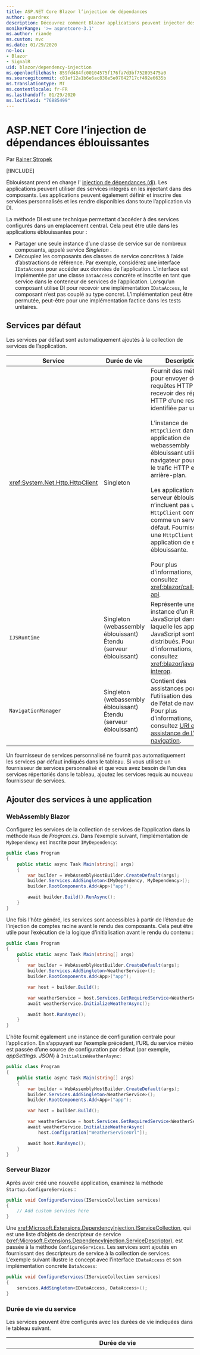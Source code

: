 ```yaml
---
title: ASP.NET Core Blazor l’injection de dépendances
author: guardrex
description: Découvrez comment Blazor applications peuvent injecter des services dans des composants.
monikerRange: '>= aspnetcore-3.1'
ms.author: riande
ms.custom: mvc
ms.date: 01/29/2020
no-loc:
- Blazor
- SignalR
uid: blazor/dependency-injection
ms.openlocfilehash: 859fd484fc00104575f176fa7d3bf752895475a0
ms.sourcegitcommit: c81ef12a1b6e6ac838e5e07042717cf492e6635b
ms.translationtype: MT
ms.contentlocale: fr-FR
ms.lasthandoff: 01/29/2020
ms.locfileid: "76885499"
---
```

# <a name="aspnet-core-blazor-dependency-injection"></a>ASP.NET Core l’injection de dépendances éblouissantes

Par [Rainer Stropek](https://www.timecockpit.com)

[!INCLUDE[](~/includes/blazorwasm-preview-notice.md)]

Éblouissant prend en charge l' [injection de dépendances (di)](xref:fundamentals/dependency-injection). Les applications peuvent utiliser des services intégrés en les injectant dans des composants. Les applications peuvent également définir et inscrire des services personnalisés et les rendre disponibles dans toute l’application via DI.

La méthode DI est une technique permettant d’accéder à des services configurés dans un emplacement central. Cela peut être utile dans les applications éblouissantes pour :

* Partager une seule instance d’une classe de service sur de nombreux composants, appelé service *Singleton* .
* Découplez les composants des classes de service concrètes à l’aide d’abstractions de référence. Par exemple, considérez une interface `IDataAccess` pour accéder aux données de l’application. L’interface est implémentée par une classe `DataAccess` concrète et inscrite en tant que service dans le conteneur de services de l’application. Lorsqu’un composant utilise DI pour recevoir une implémentation `IDataAccess`, le composant n’est pas couplé au type concret. L’implémentation peut être permutée, peut-être pour une implémentation factice dans les tests unitaires.

## <a name="default-services"></a>Services par défaut

Les services par défaut sont automatiquement ajoutés à la collection de services de l’application.

| Service | Durée de vie | Description |
| ------- | -------- | ----------- |
| <xref:System.Net.Http.HttpClient> | Singleton | Fournit des méthodes pour envoyer des requêtes HTTP et recevoir des réponses HTTP d’une ressource identifiée par un URI.<br><br>L’instance de `HttpClient` dans une application de webassembly éblouissant utilise le navigateur pour gérer le trafic HTTP en arrière-plan.<br><br>Les applications serveur éblouissantes n’incluent pas une `HttpClient` configurée comme un service par défaut. Fournissez une `HttpClient` à une application de serveur éblouissante.<br><br>Pour plus d'informations, consultez <xref:blazor/call-web-api>. |
| `IJSRuntime` | Singleton (webassembly éblouissant)<br>Étendu (serveur éblouissant) | Représente une instance d’un Runtime JavaScript dans laquelle les appels JavaScript sont distribués. Pour plus d'informations, consultez <xref:blazor/javascript-interop>. |
| `NavigationManager` | Singleton (webassembly éblouissant)<br>Étendu (serveur éblouissant) | Contient des assistances pour l’utilisation des URI et de l’état de navigation. Pour plus d’informations, consultez [URI et assistance de l’état de navigation](xref:blazor/routing#uri-and-navigation-state-helpers). |

Un fournisseur de services personnalisé ne fournit pas automatiquement les services par défaut indiqués dans le tableau. Si vous utilisez un fournisseur de services personnalisé et que vous avez besoin de l’un des services répertoriés dans le tableau, ajoutez les services requis au nouveau fournisseur de services.

## <a name="add-services-to-an-app"></a>Ajouter des services à une application

### <a name="blazor-webassembly"></a>WebAssembly Blazor

Configurez les services de la collection de services de l’application dans la méthode `Main` de *Program.cs*. Dans l’exemple suivant, l’implémentation de `MyDependency` est inscrite pour `IMyDependency`:

```csharp
public class Program
{
    public static async Task Main(string[] args)
    {
        var builder = WebAssemblyHostBuilder.CreateDefault(args);
        builder.Services.AddSingleton<IMyDependency, MyDependency>();
        builder.RootComponents.Add<App>("app");

        await builder.Build().RunAsync();
    }
}
```

Une fois l’hôte généré, les services sont accessibles à partir de l’étendue de l’injection de comptes racine avant le rendu des composants. Cela peut être utile pour l’exécution de la logique d’initialisation avant le rendu du contenu :

```csharp
public class Program
{
    public static async Task Main(string[] args)
    {
        var builder = WebAssemblyHostBuilder.CreateDefault(args);
        builder.Services.AddSingleton<WeatherService>();
        builder.RootComponents.Add<App>("app");

        var host = builder.Build();

        var weatherService = host.Services.GetRequiredService<WeatherService>();
        await weatherService.InitializeWeatherAsync();

        await host.RunAsync();
    }
}
```

L’hôte fournit également une instance de configuration centrale pour l’application. En s’appuyant sur l’exemple précédent, l’URL du service météo est passée d’une source de configuration par défaut (par exemple, *appSettings. JSON*) à `InitializeWeatherAsync`:

```csharp
public class Program
{
    public static async Task Main(string[] args)
    {
        var builder = WebAssemblyHostBuilder.CreateDefault(args);
        builder.Services.AddSingleton<WeatherService>();
        builder.RootComponents.Add<App>("app");

        var host = builder.Build();

        var weatherService = host.Services.GetRequiredService<WeatherService>();
        await weatherService.InitializeWeatherAsync(
            host.Configuration["WeatherServiceUrl"]);

        await host.RunAsync();
    }
}
```

### <a name="blazor-server"></a>Serveur Blazor

Après avoir créé une nouvelle application, examinez la méthode `Startup.ConfigureServices` :

```csharp
public void ConfigureServices(IServiceCollection services)
{
    // Add custom services here
}
```

Une <xref:Microsoft.Extensions.DependencyInjection.IServiceCollection>, qui est une liste d’objets de descripteur de service (<xref:Microsoft.Extensions.DependencyInjection.ServiceDescriptor>), est passée à la méthode `ConfigureServices`. Les services sont ajoutés en fournissant des descripteurs de service à la collection de services. L’exemple suivant illustre le concept avec l’interface `IDataAccess` et son implémentation concrète `DataAccess`:

```csharp
public void ConfigureServices(IServiceCollection services)
{
    services.AddSingleton<IDataAccess, DataAccess>();
}
```

### <a name="service-lifetime"></a>Durée de vie du service

Les services peuvent être configurés avec les durées de vie indiquées dans le tableau suivant.

| Durée de vie | Description |
| -------- | ----------- |
| <xref:Microsoft.Extensions.DependencyInjection.ServiceDescriptor.Scoped*> | Blazor applications webassembly n’ont pas actuellement de concept d’étendues DI. les services inscrits au `Scoped`se comportent comme des services `Singleton`. Toutefois, le modèle d’hébergement de serveur Blazor prend en charge la durée de vie `Scoped`. Dans les applications Blazor Server, l’inscription d’un service étendu est limitée à la *connexion*. Pour cette raison, il est préférable d’utiliser les services délimités pour les services qui doivent être étendus à l’utilisateur actuel, même si l’objectif actuel est d’exécuter côté client dans le navigateur. |
| <xref:Microsoft.Extensions.DependencyInjection.ServiceDescriptor.Singleton*> | DI crée une *seule instance* du service. Tous les composants qui requièrent un service `Singleton` reçoivent une instance du même service. |
| <xref:Microsoft.Extensions.DependencyInjection.ServiceDescriptor.Transient*> | Chaque fois qu’un composant obtient une instance d’un service `Transient` à partir du conteneur de service, il reçoit une *nouvelle instance* du service. |

Le système DI est basé sur le système DI dans ASP.NET Core. Pour plus d'informations, consultez <xref:fundamentals/dependency-injection>.

## <a name="request-a-service-in-a-component"></a>Demander un service dans un composant

Une fois les services ajoutés à la collection de services, injectez les services dans les composants à l’aide de l' [\@injecter](xref:mvc/views/razor#inject) la directive Razor. `@inject` a deux paramètres :

* Tapez &ndash; le type du service à injecter.
* Propriété &ndash; le nom de la propriété qui reçoit le service d’application injecté. La propriété ne nécessite pas de création manuelle. Le compilateur crée la propriété.

Pour plus d'informations, consultez <xref:mvc/views/dependency-injection>.

Utilisez plusieurs instructions `@inject` pour injecter différents services.

L'exemple suivant montre comment utiliser `@inject`. Le service qui implémente `Services.IDataAccess` est injecté dans la `DataRepository`de propriété du composant. Notez que le code utilise uniquement l’abstraction `IDataAccess` :

[!code-razor[](dependency-injection/samples_snapshot/3.x/CustomerList.razor?highlight=2-3,23)]

En interne, la propriété générée (`DataRepository`) utilise l’attribut `InjectAttribute`. En règle générale, cet attribut n’est pas utilisé directement. Si une classe de base est requise pour les composants et les propriétés injectées sont également requises pour la classe de base, ajoutez manuellement l' `InjectAttribute`:

```csharp
public class ComponentBase : IComponent
{
    // DI works even if using the InjectAttribute in a component's base class.
    [Inject]
    protected IDataAccess DataRepository { get; set; }
    ...
}
```

Dans les composants dérivés de la classe de base, la directive `@inject` n’est pas obligatoire. Le `InjectAttribute` de la classe de base est suffisant :

```razor
@page "/demo"
@inherits ComponentBase

<h1>Demo Component</h1>
```

## <a name="use-di-in-services"></a>Utiliser DI dans les services

Les services complexes peuvent nécessiter des services supplémentaires. Dans l’exemple précédent, `DataAccess` peut nécessiter le service `HttpClient` par défaut. `@inject` (ou le `InjectAttribute`) ne peut pas être utilisé dans les services. L' *injection de constructeur* doit être utilisée à la place. Les services requis sont ajoutés en ajoutant des paramètres au constructeur du service. Lorsque DI crée le service, il reconnaît les services dont il a besoin dans le constructeur et les fournit en conséquence.

```csharp
public class DataAccess : IDataAccess
{
    // The constructor receives an HttpClient via dependency
    // injection. HttpClient is a default service.
    public DataAccess(HttpClient client)
    {
        ...
    }
}
```

Conditions préalables pour l’injection de constructeur :

* Un constructeur doit exister dont les arguments peuvent tous être remplis par DI. Les paramètres supplémentaires non couverts par DI sont autorisés s’ils spécifient des valeurs par défaut.
* Le constructeur applicable doit être *public*.
* Un constructeur applicable doit exister. En cas d’ambiguïté, DI lève une exception.

## <a name="utility-base-component-classes-to-manage-a-di-scope"></a>Classes de composants de base de l’utilitaire pour gérer une étendue DI

Dans ASP.NET Core applications, les services délimités sont généralement étendus à la requête actuelle. Une fois la demande terminée, tous les services délimités ou temporaires sont supprimés par le système DI. Dans les applications Blazor Server, l’étendue de la demande est limitée à la durée de la connexion client, ce qui peut entraîner des services transitoires et de portée de vie bien plus longs que prévu.

Pour étendre les services à la durée de vie d’un composant, vous pouvez utiliser les classes de base `OwningComponentBase` et `OwningComponentBase<TService>`. Ces classes de base exposent une propriété `ScopedServices` de type `IServiceProvider` qui résolvent les services dont la portée est limitée à la durée de vie du composant. Pour créer un composant qui hérite d’une classe de base dans Razor, utilisez la directive `@inherits`.

```razor
@page "/users"
@attribute [Authorize]
@inherits OwningComponentBase<Data.ApplicationDbContext>

<h1>Users (@Service.Users.Count())</h1>
<ul>
    @foreach (var user in Service.Users)
    {
        <li>@user.UserName</li>
    }
</ul>
```

> [!NOTE]
> Les services injectés dans le composant à l’aide de `@inject` ou le `InjectAttribute` ne sont pas créés dans l’étendue du composant et sont liés à l’étendue de la demande.

## <a name="additional-resources"></a>Ressources supplémentaires

* <xref:fundamentals/dependency-injection>
* <xref:mvc/views/dependency-injection>
